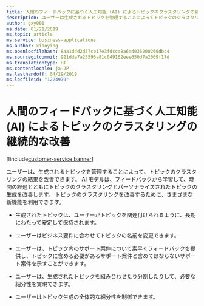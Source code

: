 ```yaml
---
title: 人間のフィードバックに基づく人工知能 (AI) によるトピックのクラスタリングの継続的な改善
description: ユーザーは生成されるトピックを管理することによってトピックのクラスタリングの結果を改善でき、AI モデルはフィードバックから学習して時間の経過とともにトピックの生成を改善します。
author: gxy001
ms.date: 01/21/2019
ms.topic: article
ms.service: business-applications
ms.author: xiaoying
ms.openlocfilehash: 8aa1ddd2d57ce17e3fdcca8a6ad036200260dbc4
ms.sourcegitcommit: 921dde7a25596a81c049162eee650d7a2009f17d
ms.translationtype: HT
ms.contentlocale: ja-JP
ms.lasthandoff: 04/29/2019
ms.locfileid: "1224979"
---
```

# <a name="artificial-intelligence-ai-continuously-improves-topic-clustering-based-on-human-feedback"></a>人間のフィードバックに基づく人工知能 (AI) によるトピックのクラスタリングの継続的な改善
[!include[customer-service banner](../../../includes/dynamics365-ai-customer-service.md)]


ユーザーは、生成されるトピックを管理することによって、トピックのクラスタリングの結果を改善できます。 AI モデルは、フィードバックから学習して、時間の経過とともにトピックのクラスタリングとパーソナライズされたトピックの生成を改善します。 トピックのクラスタリングを改善するために、さまざまな新機能を利用できます。

- 生成されたトピックは、ユーザーがトピックを関連付けられるように、長期にわたって安定して保持されます。

- ユーザーはビジネス要件に合わせてトピックの名前を変更できます。

- ユーザーは、トピック内のサポート案件について素早くフィードバックを提供し、トピックに含める必要があるサポート案件と含めてはならないサポート案件を示すことができます。

- ユーザーは、生成されたトピックを組み合わせたり分割したりして、必要な細分性を実現できます。

- ユーザーはトピック生成の全体的な細分性を制御できます。
